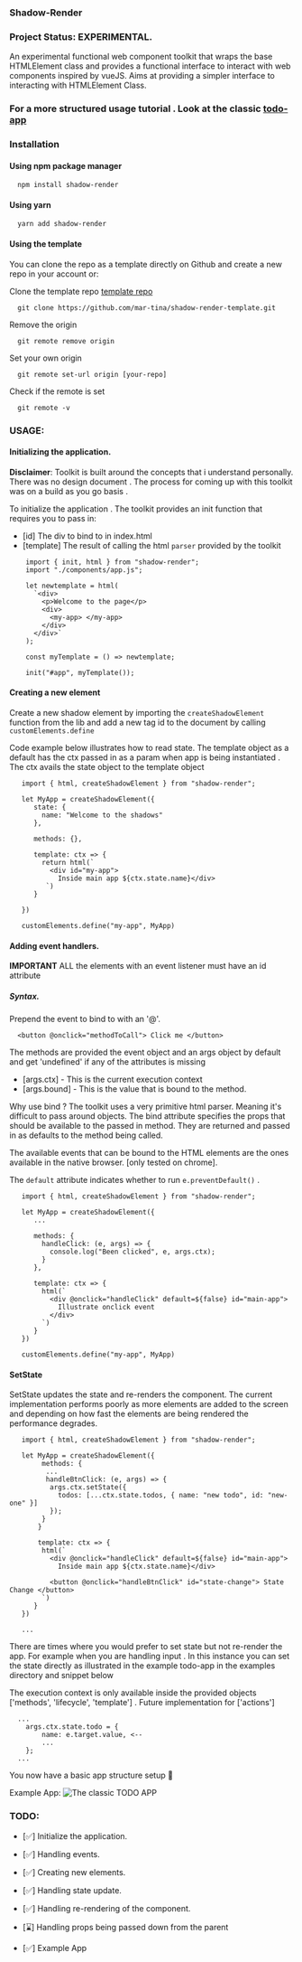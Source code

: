 ### Shadow-Render

### Project Status: EXPERIMENTAL.

An experimental functional web component toolkit that wraps the base HTMLElement class and provides a functional
interface to interact with web components inspired by vueJS. Aims at providing a simpler interface to
interacting with HTMLElement Class.


### For a more structured usage tutorial . Look at the classic [todo-app](https://github.com/mar-tina/shadow-render/tree/master/examples)


### Installation

#### Using npm package manager

```
  npm install shadow-render
```

#### Using yarn

```
  yarn add shadow-render
```

#### Using the template

You can clone the repo as a template directly on Github and create a new repo in your account or:

Clone the template repo [template repo](https://github.com/mar-tina/shadow-render-template)

```
  git clone https://github.com/mar-tina/shadow-render-template.git
```

Remove the origin

```
  git remote remove origin
```

Set your own origin

```
  git remote set-url origin [your-repo]
```

Check if the remote is set

```
  git remote -v
```

### USAGE:

#### Initializing the application.

**Disclaimer**: Toolkit is built around the concepts that i understand personally. There was no design document .
The process for coming up with this toolkit was on a build as you go basis .

To initialize the application . The toolkit provides an init function that requires you to pass in:

- [id] The div to bind to in index.html
- [template] The result of calling the html `parser` provided by the toolkit

```
    import { init, html } from "shadow-render";
    import "./components/app.js";

    let newtemplate = html(
      `<div>
        <p>Welcome to the page</p>
        <div>
          <my-app> </my-app>
        </div>
      </div>`
    );

    const myTemplate = () => newtemplate;

    init("#app", myTemplate());
```

#### Creating a new element

Create a new shadow element by importing the `createShadowElement` function from the lib and add a new tag id to the document by calling `customElements.define`

Code example below illustrates how to read state. The template object as a default has the ctx passed in
as a param when app is being instantiated . The ctx avails the state object to the template object

```
   import { html, createShadowElement } from "shadow-render";

   let MyApp = createShadowElement({
      state: {
        name: "Welcome to the shadows"
      },

      methods: {},

      template: ctx => {
        return html(`
          <div id="my-app">
            Inside main app ${ctx.state.name}</div>
         `)
      }

   })

   customElements.define("my-app", MyApp)

```

#### Adding event handlers.

**IMPORTANT** ALL the elements with an event listener must have an id attribute

##### Syntax.

Prepend the event to bind to with an '@'.

```
  <button @onclick="methodToCall"> Click me </button>
```

The methods are provided the event object and an args object by default and get 'undefined' if any of the
attributes is missing

- [args.ctx] - This is the current execution context
- [args.bound] - This is the value that is bound to the method.

Why use bind ? The toolkit uses a very primitive html parser. Meaning it's difficult to pass around objects.
The bind attribute specifies the props that should be available to the passed in method. They are returned and
passed in as defaults to the method being called.

The available events that can be bound to the HTML elements are the ones available in the native browser.
[only tested on chrome].

The `default` attribute indicates whether to run `e.preventDefault()` .

```
   import { html, createShadowElement } from "shadow-render";

   let MyApp = createShadowElement({
      ...

      methods: {
        handleClick: (e, args) => {
          console.log("Been clicked", e, args.ctx);
        }
      },

      template: ctx => {
        html(`
          <div @onclick="handleClick" default=${false} id="main-app">
            Illustrate onclick event
          </div>
        `)
      }
   })

   customElements.define("my-app", MyApp)

```

#### SetState

SetState updates the state and re-renders the component. The current implementation performs poorly as more
elements are added to the screen and depending on how fast the elements are being rendered the performance
degrades.

```
   import { html, createShadowElement } from "shadow-render";

   let MyApp = createShadowElement({
        methods: {
         ...
         handleBtnClick: (e, args) => {
          args.ctx.setState({
            todos: [...ctx.state.todos, { name: "new todo", id: "new-one" }]
          });
        }
       }

       template: ctx => {
        html(`
          <div @onclick="handleClick" default=${false} id="main-app">
            Inside main app ${ctx.state.name}</div>

          <button @onclick="handleBtnClick" id="state-change"> State Change </button>
        `)
      }
   })

   ...
```

There are times where you would prefer to set state but not re-render the app. For example when you are
handling input . In this instance you can set the state directly as illustrated in the example todo-app in the
examples directory and snippet below

The execution context is only available inside the provided objects ['methods', 'lifecycle', 'template'] .
Future implementation for ['actions']

```
  ...
    args.ctx.state.todo = {
        name: e.target.value, <--
        ...
    };
  ...
```

You now have a basic app structure setup :tada:

Example App:
![The classic TODO APP](/screenshots/todo.gif)

### TODO:

- [:white_check_mark:] Initialize the application.

- [:white_check_mark:] Handling events.

- [:white_check_mark:] Creating new elements.

- [:white_check_mark:] Handling state update.

- [:white_check_mark:] Handling re-rendering of the component.

- [:hourglass:] Handling props being passed down from the parent

- [:white_check_mark:] Example App
